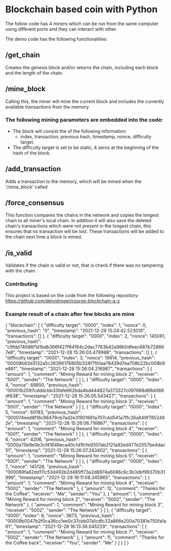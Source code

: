 # Blockchain based coin with Python
The follow code has 4 miners which can be run from the same computer using different ports and they can interact with other.

The demo code has the following functionalities:

## /get_chain
Creates the genesis block and/or returns the chain, including each block and the length of the chain.

## /mine_block 
Calling this, the miner will mine the current block and includes the currently available transactions from the memory. 
### The following mining parameters are embedded into the code: 
* The block will consist the of the following information:
    * index, transaction, previous hash, timestamp, nonce, difficulty target.
* The difficulty target is set to be static, 4 zeros at the beginning of the hash of the block.

## /add_transaction 
Adds a transaction to the memory, which will be mined when the '/mine_block' called

## /force_consensus
This function compares the chains in the network and copies the longest chain to all miner's local chain. In addition it will also save the deleted chain's transactions which were not present in the longest chain, this ensures that no transaction will be lost. These transactions will be added to the chain next time a block is mined. 

## /is_valid
Validates if the chain is valid or not, that is check if there was no tampering with the chain. 

### Contributing
This project is based on the code from the following repository: https://github.com/deividroger/course-blockchain-a-z


### Example result of a chain after few blocks are mine 

{
    "blockchain": [
        {
            "difficulty target": "0000",
            "index": 1,
            "nonce": 0,
            "previous_hash": "0",
            "timestamp": "2021-12-28 15:24:42.523019",
            "transactions": []
        },
        {
            "difficulty target": "0000",
            "index": 2,
            "nonce": 145061,
            "previous_hash": "c9fdd74086f1d1bdb366f427f94164c2dac7763b42a98b0dfeec687b728867e8",
            "timestamp": "2021-12-28 15:26:03.479988",
            "transactions": []
        },
        {
            "difficulty target": "0000",
            "index": 3,
            "nonce": 19814,
            "previous_hash": "00008b83d3132a5c26396176805b324f7fb1aa78439d7ea708b22bc008b9e881",
            "timestamp": "2021-12-28 15:26:04.216987",
            "transactions": [
                {
                    "amount": 1,
                    "comment": "Mining Reward for mining block 2",
                    "receiver": "5001",
                    "sender": "The Network"
                }
            ]
        },
        {
            "difficulty target": "0000",
            "index": 4,
            "nonce": 68850,
            "previous_hash": "00001b2097cdddcbb33fafe662bda4bd444827a373327c097688d88d088df638",
            "timestamp": "2021-12-28 15:26:05.543427",
            "transactions": [
                {
                    "amount": 1,
                    "comment": "Mining Reward for mining block 3",
                    "receiver": "5001",
                    "sender": "The Network"
                }
            ]
        },
        {
            "difficulty target": "0000",
            "index": 5,
            "nonce": 60183,
            "previous_hash": "000074eed8f16c98479cb7ad2e31901681a707c4d541a7ffc26a849f7852482e",
            "timestamp": "2021-12-28 15:26:06.716867",
            "transactions": [
                {
                    "amount": 1,
                    "comment": "Mining Reward for mining block 4",
                    "receiver": "5001",
                    "sender": "The Network"
                }
            ]
        },
        {
            "difficulty target": "0000",
            "index": 6,
            "nonce": 4206,
            "previous_hash": "0000a75b9e0b3cf41648eca40c1d1fcfe9307ab2121a92ed477e2557be4dac51",
            "timestamp": "2021-12-28 15:26:07.243402",
            "transactions": [
                {
                    "amount": 1,
                    "comment": "Mining Reward for mining block 5",
                    "receiver": "5001",
                    "sender": "The Network"
                }
            ]
        },
        {
            "difficulty target": "0000",
            "index": 7,
            "nonce": 145128,
            "previous_hash": "000089fa82dd111c53d492b2d485ff73a2d8974a6086c6c3b3dbf99370b31999",
            "timestamp": "2021-12-28 16:11:08.345965",
            "transactions": [
                {
                    "amount": 1,
                    "comment": "Mining Reward for mining block 4",
                    "receiver": "5002",
                    "sender": "The Network"
                },
                {
                    "amount": 12,
                    "comment": "Thanks for the Coffee",
                    "receiver": "Me",
                    "sender": "You"
                },
                {
                    "amount": 1,
                    "comment": "Mining Reward for mining block 2",
                    "receiver": "5002",
                    "sender": "The Network"
                },
                {
                    "amount": 1,
                    "comment": "Mining Reward for mining block 3",
                    "receiver": "5002",
                    "sender": "The Network"
                }
            ]
        },
        {
            "difficulty target": "0000",
            "index": 8,
            "nonce": 3673,
            "previous_hash": "00009b0047b2f0ca36cc1ee0c37cbb07a1cdfc32a866e200a70381e750fa1a61",
            "timestamp": "2021-12-28 16:13:36.045229",
            "transactions": [
                {
                    "amount": 1,
                    "comment": "Mining Reward for mining block 7",
                    "receiver": "5002",
                    "sender": "The Network"
                },
                {
                    "amount": 11,
                    "comment": "Thanks for the Coffee back",
                    "receiver": "You",
                    "sender": "Me"
                }
            ]
        }
    ]
}